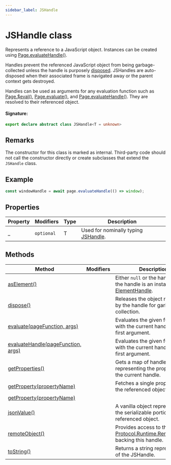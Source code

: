 ```yaml
---
sidebar_label: JSHandle
---
```


# JSHandle class

Represents a reference to a JavaScript object. Instances can be created using [Page.evaluateHandle()](./puppeteer.page.evaluatehandle.md).

Handles prevent the referenced JavaScript object from being garbage-collected unless the handle is purposely [disposed](./puppeteer.jshandle.dispose.md). JSHandles are auto-disposed when their associated frame is navigated away or the parent context gets destroyed.

Handles can be used as arguments for any evaluation function such as [Page.$eval()](./puppeteer.page._eval.md), [Page.evaluate()](./puppeteer.page.evaluate.md), and [Page.evaluateHandle()](./puppeteer.page.evaluatehandle.md). They are resolved to their referenced object.

#### Signature:

```typescript
export declare abstract class JSHandle<T = unknown>
```

## Remarks

The constructor for this class is marked as internal. Third-party code should not call the constructor directly or create subclasses that extend the `JSHandle` class.

## Example

```ts
const windowHandle = await page.evaluateHandle(() => window);
```

## Properties

| Property | Modifiers             | Type | Description                                                    |
| -------- | --------------------- | ---- | -------------------------------------------------------------- |
| \_       | <code>optional</code> | T    | Used for nominally typing [JSHandle](./puppeteer.jshandle.md). |

## Methods

| Method                                                                       | Modifiers | Description                                                                                                                                                    |
| ---------------------------------------------------------------------------- | --------- | -------------------------------------------------------------------------------------------------------------------------------------------------------------- |
| [asElement()](./puppeteer.jshandle.aselement.md)                             |           | Either <code>null</code> or the handle itself if the handle is an instance of [ElementHandle](./puppeteer.elementhandle.md).                                   |
| [dispose()](./puppeteer.jshandle.dispose.md)                                 |           | Releases the object referenced by the handle for garbage collection.                                                                                           |
| [evaluate(pageFunction, args)](./puppeteer.jshandle.evaluate.md)             |           | Evaluates the given function with the current handle as its first argument.                                                                                    |
| [evaluateHandle(pageFunction, args)](./puppeteer.jshandle.evaluatehandle.md) |           | Evaluates the given function with the current handle as its first argument.                                                                                    |
| [getProperties()](./puppeteer.jshandle.getproperties.md)                     |           | Gets a map of handles representing the properties of the current handle.                                                                                       |
| [getProperty(propertyName)](./puppeteer.jshandle.getproperty.md)             |           | Fetches a single property from the referenced object.                                                                                                          |
| [getProperty(propertyName)](./puppeteer.jshandle.getproperty_1.md)           |           |                                                                                                                                                                |
| [jsonValue()](./puppeteer.jshandle.jsonvalue.md)                             |           | A vanilla object representing the serializable portions of the referenced object.                                                                              |
| [remoteObject()](./puppeteer.jshandle.remoteobject.md)                       |           | Provides access to the [Protocol.Runtime.RemoteObject](https://chromedevtools.github.io/devtools-protocol/tot/Runtime/#type-RemoteObject) backing this handle. |
| [toString()](./puppeteer.jshandle.tostring.md)                               |           | Returns a string representation of the JSHandle.                                                                                                               |
